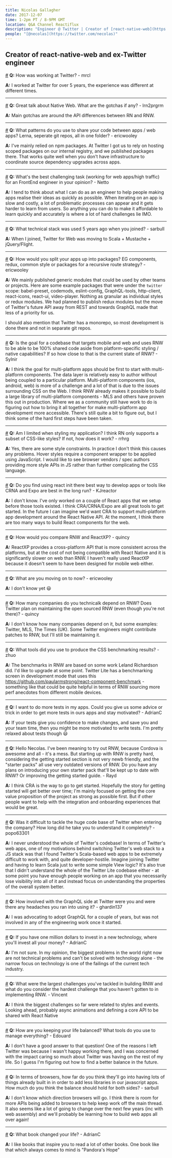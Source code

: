 ```yaml
---
title: Nicolas Gallagher
date: 2017-12-07
time: 1-2pm PT / 8-9PM GMT
location: Q&A Channel Reactiflux
description: "Engineer @ Twitter | Creator of [react-native-web](https://github.com/necolas/react-native-web)"
people: "[@necolas](https://twitter.com/necolas)"
---
```


## Creator of react-native-web and ex-Twitter engineer

<a name="working-twitter-mrcl" href="#working-twitter-mrcl">#</a> **Q:** How was working at Twitter? - mrcl

**A:** I worked at Twitter for over 5 years, the experience was different at different times.

---

<a name="great-talk-native-web-gotchas" href="#great-talk-native-web-gotchas">#</a> **Q:** Great talk about Native Web. What are the gotchas if any? - lrn2prgrm

**A:** Main gotchas are around the API differences between RN and RNW.

---

<a name="patterns-use-share-code-apps" href="#patterns-use-share-code-apps">#</a> **Q:** What patterns do you use to share your code between apps / web apps? Lerna, seperate git repos, all in one folder? - ericwooley

**A:** I've mainly relied on npm packages. At Twitter I got us to rely on hosting scoped packages on our internal registry, and we published packages there. That works quite well when you don't have infrastructure to coordinate source dependency upgrades across apps.

---

<a name="whats-best-challenging-task-working" href="#whats-best-challenging-task-working">#</a> **Q:** What's the best challenging task (working for web apps/high traffic) for an FrontEnd engineer in your opinion? - Netto

**A:** I tend to think about what I can do as an engineer to help people making apps realise their ideas as quickly as possible. When iterating on an app is slow and costly, a lot of problematic processes can appear and it gets harder to learn from users. So anything you can do to make it affordable to learn quickly and accurately is where a lot of hard challenges lie IMO.

---

<a name="technical-stack-used-5-years" href="#technical-stack-used-5-years">#</a> **Q:** What technical stack was used 5 years ago when you joined? - sarbull

**A:** When I joined, Twitter for Web was moving to Scala + Mustache + jQuery/Flight.

---

<a name="would-split-apps-packages-eg" href="#would-split-apps-packages-eg">#</a> **Q:** How would you split your apps up into packages? EG components, redux, common style or packages for a recursive route strategy? - ericwooley

**A:** We mainly published generic modules that could be used by other teams or projects. Here are some example packages that were under the `twitter` scope: babel-preset, codemods, eslint-config, GraphQL-tools, http-client, react-icons, react-ui, video-player. Nothing as granular as individual styles or redux modules. We had planned to publish redux modules but the move of Twitter's future API away from REST and towards GraphQL made that less of a priority for us.

I should also mention that Twitter has a monorepo, so most development is done there and not in separate git repos.

---

<a name="goal-codebase-targets-mobile-web" href="#goal-codebase-targets-mobile-web">#</a> **Q:** Is the goal for a codebase that targets mobile and web and uses RNW to be able to be 100% shared code aside from platform-specific styling / native capabilities? If so how close to that is the current state of RNW? - Sylnir

**A:** I think the goal for multi-platform apps should be first to start with multi-platform components. The data layer is relatively easy to author without being coupled to a particular platform. Multi-platform components (ios, android, web) is more of a challenge and a lot of that is due to the issues surrounding CSS on the Web. I think RNW already makes it possible to build a large library of multi-platform components - MLS and others have proven this out in production. Where we as a community still have work to do is figuring out how to bring it all together for make multi-platform app development more accessible. There's still quite a bit to figure out, but I think some of the hard first steps have been taken.

---

<a name="limited-styling-application-think-rn" href="#limited-styling-application-think-rn">#</a> **Q:** Am I limited when styling my application? I think RN only supports a subset of CSS-like styles? If not, how does it work? - rrhrg

**A:** Yes, there are some style constraints. In practice I don't think this causes any problems. Hover styles require a component wrapper to be applied using JavaScript. I would like to see browser vendors / spec authors providing more style APIs in JS rather than further complicating the CSS language.

---

<a name="find-using-react-init-best" href="#find-using-react-init-best">#</a> **Q:** Do you find using react init there best way to develop apps or tools like CRNA and Expo are best in the long run? - KJreactor

**A:** I don't know. I've only worked on a couple of React apps that we setup before those tools existed. I think CRA/CRNA/Expo are all great tools to get started. In the future I can imagine we'd want CRA to support multi-platform app development around the React Native API. At the moment, I think there are too many ways to build React components for the web.

---

<a name="would-compare-rnw-reactxp-quincy" href="#would-compare-rnw-reactxp-quincy">#</a> **Q:** How would you compare RNW and ReactXP? - quincy

**A:** ReactXP provides a cross-platform API that is more consistent across the platforms, but at the cost of not being compatible with React Native and it is significantly slower on web than RNW. I haven't really used ReactXP because it doesn't seem to have been designed for mobile web either.

---

<a name="moving-ericwooley" href="#moving-ericwooley">#</a> **Q:** What are you moving on to now? - ericwooley

**A:** I don't know yet :smiley:

---

<a name="many-companies-technicalk-depend-rnw" href="#many-companies-technicalk-depend-rnw">#</a> **Q:** How many companies do you technicalk depend on RNW? Does Twitter plan on maintaining the open sourced RNW (even though you're not there)? - quincy

**A:** I don't know how many companies depend on it, but some examples: Twitter, MLS, The Times (UK). Some Twitter engineers might contribute patches to RNW, but I'll still be maintaining it.

---

<a name="tools-use-produce-css-benchmarking" href="#tools-use-produce-css-benchmarking">#</a> **Q:** What tools did you use to produce the CSS benchmarking results? - zhuo

**A:** The benchmarks in RNW are based on some work Leland Richardson did. I'd like to upgrade at some point. Twitter Lite has a benchmarking screen in development mode that uses this https://github.com/paularmstrong/react-component-benchmark - something like that could be quite helpful in terms of RNW sourcing more perf anecdotes from different mobile devices.

---

<a name="want-tests-apps-could-give" href="#want-tests-apps-could-give">#</a> **Q:** I want to do more tests in my apps. Could you give us some advice or trick in order to get more tests in ours apps and stay motivated? - AdrianC

**A:** If your tests give you confidence to make changes, and save you and your team time, then you might be more motivated to write tests. I'm pretty relaxed about tests though :smiley:

---

<a name="hello-necolas-ive-meaning-try" href="#hello-necolas-ive-meaning-try">#</a> **Q:** Hello Necolas. I've been meaning to try out RNW, because Cordova is awesome and all - it's a mess. But starting up with RNW is pretty hard, considering the getting started section is not very newb friendly, and the "starter packs" all use very outdated versions of RNW. Do you have any plans on introducing your own starter pack that'll be kept up to date with RNW? Or improving the getting started guide. - Rayd

**A:** I think CRA is the way to go to get started. Hopefully the story for getting started will get better over time; I'm mainly focused on getting the core value proposition of the project as strong as possible first. But if other people want to help with the integration and onboarding experiences that would be great.

---

<a name="difficult-tackle-huge-code-base" href="#difficult-tackle-huge-code-base">#</a> **Q:** Was it difficult to tackle the huge code base of Twitter when entering the company? How long did he take you to understand it completely? - popo63301

**A:** I never understood the whole of Twitter's codebase! In terms of Twitter's web apps, one of my motivations behind switching Twitter's web stack to a JS stack was that I found Twitter's Scala-based web apps to be extremely difficult to work with, and quite developer-hostile. Imagine joining Twitter and having to learn Scala just to write some simple View logic? It's also true that I didn't understand the whole of the Twitter Lite codebase either - at some point you have enough people working on an app that you necessarily lose visibility into all of it and instead focus on understanding the properties of the overall system better.

---

<a name="involved-graphql-side-twitter-headaches" href="#involved-graphql-side-twitter-headaches">#</a> **Q:** How involved with the GraphQL side at Twitter were you and were there any headaches you ran into using it? - ghardin137

**A:** I was advocating to adopt GraphQL for a couple of years, but was not involved in any of the engineering work once it started.

---

<a name="one-million-dollars-invest-new" href="#one-million-dollars-invest-new">#</a> **Q:** If you have one million dollars to invest in a new technology, where you'll invest all your money? - AdrianC

**A:** I'm not sure. In my opinion, the biggest problems in the world right now are not technical problems and can't be solved with technology alone - the narrow focus on technology is one of the failings of the current tech industry.

---

<a name="largest-challenges-youve-tackled-building" href="#largest-challenges-youve-tackled-building">#</a> **Q:** What were the largest challenges you've tackled in building RNW and what do you consider the hardest challenge that you haven't gotten to in implementing RNW. - Vincent

**A:** I think the biggest challenges so far were related to styles and events. Looking ahead, probably async animations and defining a core API to be shared with React Native

---

<a name="keeping-life-balanced-tools-use" href="#keeping-life-balanced-tools-use">#</a> **Q:** How are you keeping your life balanced? What tools do you use to manage everything? - Edouard

**A:** I don't have a good answer to that question! One of the reasons I left Twitter was because I wasn't happy working there, and I was concerned with the impact caring so much about Twitter was having on the rest of my life. So I guess I'm figuring out how to find a better balance in the future.

---

<a name="terms-browsers-far-think-theyll" href="#terms-browsers-far-think-theyll">#</a> **Q:** In terms of browsers, how far do you think they'll go into having lots of things already built in in order to add less libraries in our javascript apps. How much do you think the balance should hold for both sides? - sarbull

**A:** I don't know which direction browsers will go. I think there is room for more APIs being added to browsers to help keep work off the main thread. It also seems like a lot of going to change over the next few years (inc with web assembly) and we'll probably be learning how to build web apps all over again!

---

<a name="book-changed-life-adrianc" href="#book-changed-life-adrianc">#</a> **Q:** What book changed your life? - AdrianC

**A:** I like books that inspire you to read a lot of other books. One book like that which always comes to mind is "Pandora's Hope"
